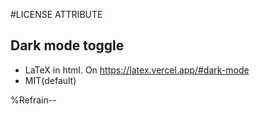 #LICENSE ATTRIBUTE
 ## Dark mode toggle
- LaTeX in html. On https://latex.vercel.app/#dark-mode
- MIT(default)
  
%Refrain--
